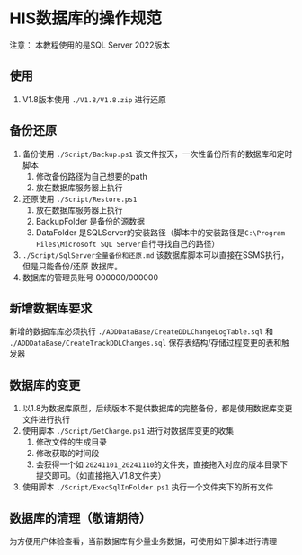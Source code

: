 # HIS数据库的操作规范
  注意： 本教程使用的是SQL Server 2022版本  

## 使用
1. V1.8版本使用 `./V1.8/V1.8.zip` 进行还原

## 备份还原
1. 备份使用 `./Script/Backup.ps1` 该文件按天，一次性备份所有的数据库和定时脚本
	1. 修改备份路径为自己想要的path
	2. 放在数据库服务器上执行
2. 还原使用 `./Script/Restore.ps1`
	1. 放在数据库服务器上执行
	2. BackupFolder 是备份的源数据
	3. DataFolder 是SQLServer的安装路径（脚本中的安装路径是`C:\Program Files\Microsoft SQL Server`自行寻找自己的路径）
3.  `./Script/SqlServer全量备份和还原.md` 该数据库脚本可以直接在SSMS执行，但是只能备份/还原 数据库。
4.  数据库的管理员账号 000000/000000

## 新增数据库要求
   新增的数据库库必须执行 `./ADDDataBase/CreateDDLChangeLogTable.sql` 和 `./ADDDataBase/CreateTrackDDLChanges.sql` 保存表结构/存储过程变更的表和触发器

## 数据库的变更
 1. 以1.8为数据库原型，后续版本不提供数据库的完整备份，都是使用数据库变更文件进行执行
 2. 使用脚本 `./Script/GetChange.ps1` 进行对数据库变更的收集
 	1. 修改文件的生成目录
 	2. 修改获取的时间段
 	3. 会获得一个如 `20241101_20241110`的文件夹，直接拖入对应的版本目录下提交即可。（如直接拖入V1.8文件夹）
 3. 使用脚本 `./Script/ExecSqlInFolder.ps1` 执行一个文件夹下的所有文件
 
## 数据库的清理（敬请期待）
   为方便用户体验查看，当前数据库有少量业务数据，可使用如下脚本进行清理